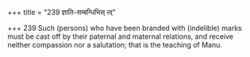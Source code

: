 +++
title = "239 ज्ञाति-सम्बन्धिभिस् त्व्"

+++
239	Such (persons) who have been branded with (indelible) marks must be cast off by their paternal and maternal relations, and receive neither compassion nor a salutation; that is the teaching of Manu.
